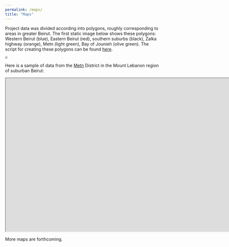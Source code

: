 ```yaml
---
permalink: /maps/
title: "Maps"
---
```


Project data was divided according into polygons, roughly corresponding to areas in greater Beirut. The first static image below shows these polygons: Western Beirut (blue), Eastern Beirut (red), southern suburbs (black), Zalka highway (orange), Metn (light green), Bay of Jounieh (olive green). The script for creating these polygons can be found [here](https://github.com/LLBeirut/llbeirut.github.io/blob/master/assets/scripts/LLB_polygons.R).  

<img src="/assets/images/LLB_datapolygons.png" style="zoom:50%;"/>

Here is a sample of data from the [Metn](https://en.wikipedia.org/wiki/Matn_District) District in the Mount Lebanon region of suburban Beirut: 

<iframe src="https://llbeirut.github.io/assets/webapps/Metn/#13/33.9221/35.6341" width="500%" height="500"></iframe>

More maps are forthcoming. 
